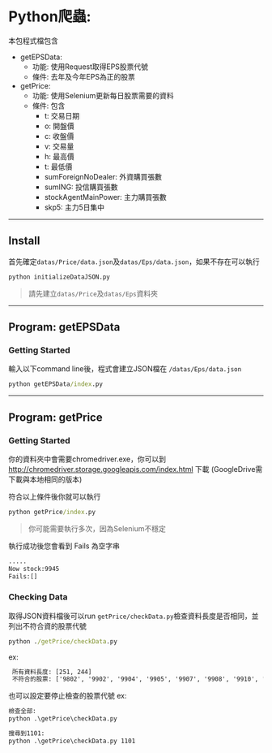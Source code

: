 # Python爬蟲:
本包程式檔包含

- getEPSData: 
    - 功能: 使用Request取得EPS股票代號
    - 條件: 去年及今年EPS為正的股票
- getPrice:
    - 功能: 使用Selenium更新每日股票需要的資料
    - 條件: 包含
        - t: 交易日期
        - o: 開盤價
        - c: 收盤價
        - v: 交易量
        - h: 最高價
        - t: 最低價
        - sumForeignNoDealer: 外資購買張數
        - sumING: 投信購買張數
        - stockAgentMainPower: 主力購買張數
        - skp5: 主力5日集中

---

## Install
首先確定`datas/Price/data.json`及`datas/Eps/data.json`，如果不存在可以執行
```cmd
python initializeDataJSON.py
```
> 請先建立`datas/Price`及`datas/Eps`資料夾

---

## Program: getEPSData

### Getting Started
輸入以下command line後，程式會建立JSON檔在 `/datas/Eps/data.json`

```cmd
python getEPSData/index.py 
```
---

## Program: getPrice

### Getting Started
你的資料夾中會需要chromedriver.exe，你可以到 http://chromedriver.storage.googleapis.com/index.html 下載 (GoogleDrive需下載與本地相同的版本)

符合以上條件後你就可以執行
```cmd
python getPrice/index.py
```
> 你可能需要執行多次，因為Selenium不穩定

執行成功後您會看到 Fails 為空字串
```cmd
.....
Now stock:9945
Fails:[]
```

### Checking Data
取得JSON資料檔後可以run `getPrice/checkData.py`檢查資料長度是否相同，並列出不符合資的股票代號
```cmd
python ./getPrice/checkData.py
```

ex:
```cmd
 所有資料長度: [251, 244]
 不符合的股票: ['9802', '9902', '9904', '9905', '9907', '9908', '9910', '9911', '9914', '9917', '9919', '9921', '9924', '9925', '9927', '9930', '9933', '9934', '9935', '9938', '9939', '9940', '9941', '9942', '9943', '9944', '9945']
```

也可以設定要停止檢查的股票代號
ex: 
```cmd
檢查全部:
python .\getPrice\checkData.py

搜尋到1101:
python .\getPrice\checkData.py 1101
```